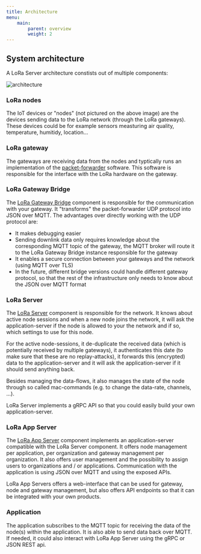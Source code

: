 ```yaml
---
title: Architecture
menu:
    main:
        parent: overview
        weight: 2
---
```


## System architecture

A LoRa Server architecture constists out of multiple components:

![architecture](/img/architecture.png)

### LoRa nodes

The IoT devices or "nodes" (not pictured on the above image) are the devices
sending data to the LoRa network (through the LoRa gateways). These devices
could be for example sensors measturing air quality, temperature, humitidy,
location...

### LoRa gateway

The gateways are receiving data from the nodes and typtically runs an
implementation of the [packet-forwarder](https://github.com/Lora-net/packet_forwarder)
software. This software is responsible for the interface with the LoRa hardware
on the gateway.

### LoRa Gateway Bridge

The [LoRa Gateway Bridge](/lora-gateway-bridge/)
component is responsible for the communication with
your gateway. It "transforms" the packet-forwarder UDP protocol into JSON
over MQTT. The advantages over directly working with the UDP protocol are:

* It makes debugging easier
* Sending downlink data only requires knowledge about the corresponding MQTT
  topic of the gateway, the MQTT broker will route it to the LoRa Gateway
  Bridge instance responsible for the gateway
* It enables a secure connection between your gateways and the network
  (using MQTT over TLS)
* In the future, different bridge versions could handle different gateway
  protocol, so that the rest of the infrastructure only needs to know about the
  JSON over MQTT format

### LoRa Server

The [LoRa Server](/loraserver/) component is
responsible for the network. It knows about active
node sessions and when a new node joins the network, it will ask the
application-server if the node is allowed to your the network and if so,
which settings to use for this node.

For the active node-sessions, it de-duplicate the received data (which is
potentially received by multiple gateways), it authenticates this date (to
make sure that these are no replay-attacks), it forwards this (encrypted)
data to the application-server and it will ask the application-server if it
should send anything back.

Besides managing the data-flows, it also manages the state of the node through
so called mac-commands (e.g. to change the data-rate, channels, ...).

LoRa Server implements a gRPC API so that you could easily build your own
application-server.

### LoRa App Server

The [LoRa App Server](/lora-app-server/) component
implements an application-server compatible
with the LoRa Server component. It offers node management per application,
per organization and gateway management per organization. It also offers user
management and the possibility to assign users to organizations and / or
applications. Communication with the application is using JSON over MQTT and
using the exposed APIs.

LoRa App Servers offers a web-interface that can be used for gateway, node
and gateway management, but also offers API endpoints so that it can be
integrated with your own products.

### Application

The application subscribes to the MQTT topic for receiving the data of the
node(s) within the application. It is also able to send data back over MQTT.
If needed, it could also interact with LoRa App Server using the gRPC or
JSON REST api.